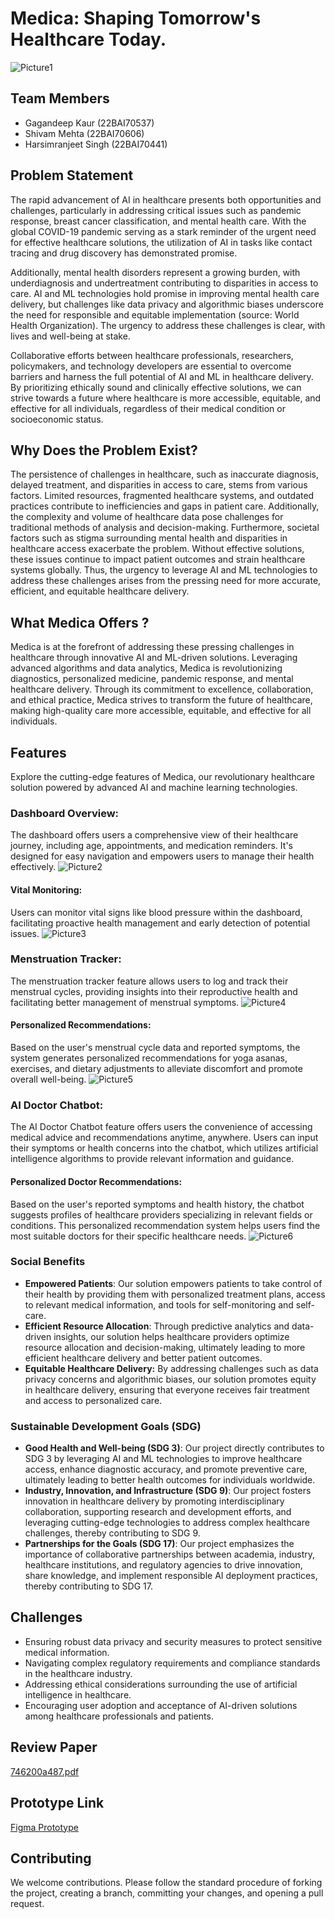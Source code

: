 # Medica: Shaping Tomorrow's Healthcare Today.
![Picture1](https://github.com/ShivamMehta161/Medica/assets/116088341/e9afca29-09ca-4421-b1a4-cbe079fd8f5c)



## Team Members
- Gagandeep Kaur (22BAI70537)
- Shivam Mehta (22BAI70606)
- Harsimranjeet Singh (22BAI70441)

## Problem Statement


The rapid advancement of AI in healthcare presents both opportunities and challenges, particularly in addressing critical issues such as pandemic response, breast cancer classification, and mental health care. With the global COVID-19 pandemic serving as a stark reminder of the urgent need for effective healthcare solutions, the utilization of AI in tasks like contact tracing and drug discovery has demonstrated promise.

Additionally, mental health disorders represent a growing burden, with underdiagnosis and undertreatment contributing to disparities in access to care. AI and ML technologies hold promise in improving mental health care delivery, but challenges like data privacy and algorithmic biases underscore the need for responsible and equitable implementation (source: World Health Organization).
The urgency to address these challenges is clear, with lives and well-being at stake.

Collaborative efforts between healthcare professionals, researchers, policymakers, and technology developers are essential to overcome barriers and harness the full potential of AI and ML in healthcare delivery. By prioritizing ethically sound and clinically effective solutions, we can strive towards a future where healthcare is more accessible, equitable, and effective for all individuals, regardless of their medical condition or socioeconomic status.










## Why Does the Problem Exist?
The persistence of challenges in healthcare, such as inaccurate diagnosis, delayed treatment, and disparities in access to care, stems from various factors. Limited resources, fragmented healthcare systems, and outdated practices contribute to inefficiencies and gaps in patient care. Additionally, the complexity and volume of healthcare data pose challenges for traditional methods of analysis and decision-making. Furthermore, societal factors such as stigma surrounding mental health and disparities in healthcare access exacerbate the problem. Without effective solutions, these issues continue to impact patient outcomes and strain healthcare systems globally. Thus, the urgency to leverage AI and ML technologies to address these challenges arises from the pressing need for more accurate, efficient, and equitable healthcare delivery.


## What Medica Offers ?

Medica is at the forefront of addressing these pressing challenges in healthcare through innovative AI and ML-driven solutions. Leveraging advanced algorithms and data analytics, Medica is revolutionizing diagnostics, personalized medicine, pandemic response, and mental healthcare delivery.
Through its commitment to excellence, collaboration, and ethical practice, Medica strives to transform the future of healthcare, making high-quality care more accessible, equitable, and effective for all individuals.
## Features  
Explore the cutting-edge features of Medica, our revolutionary healthcare solution powered by advanced AI and machine learning technologies.
### Dashboard Overview:
The dashboard offers users a comprehensive view of their healthcare journey, including age, appointments, and medication reminders. It's designed for easy navigation and empowers users to manage their health effectively.
![Picture2](https://github.com/ShivamMehta161/Medica/assets/116088341/e1405e84-4fe7-48c7-be03-b00ce8d39251)

#### Vital Monitoring:
Users can monitor vital signs like blood pressure within the dashboard, facilitating proactive health management and early detection of potential issues.
![Picture3](https://github.com/ShivamMehta161/Medica/assets/116088341/62ecc333-f4c2-4fab-bbc3-50a3f75e0028)

### Menstruation Tracker:
The menstruation tracker feature allows users to log and track their menstrual cycles, providing insights into their reproductive health and facilitating better management of menstrual symptoms.
![Picture4](https://github.com/ShivamMehta161/Medica/assets/116088341/632c754a-9367-4914-9b08-944424e8db54)
#### Personalized Recommendations:
Based on the user's menstrual cycle data and reported symptoms, the system generates personalized recommendations for yoga asanas, exercises, and dietary adjustments to alleviate discomfort and promote overall well-being.
![Picture5](https://github.com/ShivamMehta161/Medica/assets/116088341/c9984dc8-ef2d-45cf-bf8d-e005b837fbf7)
### AI Doctor Chatbot:
The AI Doctor Chatbot feature offers users the convenience of accessing medical advice and recommendations anytime, anywhere. Users can input their symptoms or health concerns into the chatbot, which utilizes artificial intelligence algorithms to provide relevant information and guidance.

#### Personalized Doctor Recommendations:
Based on the user's reported symptoms and health history, the chatbot suggests profiles of healthcare providers specializing in relevant fields or conditions. This personalized recommendation system helps users find the most suitable doctors for their specific healthcare needs.
![Picture6](https://github.com/ShivamMehta161/Medica/assets/116088341/161e0d8c-43e8-43ff-a171-39b36d6c2aaf)



### Social Benefits
- **Empowered Patients**: Our solution empowers patients to take control of their health by providing them with personalized treatment plans, access to relevant medical information, and tools for self-monitoring and self-care.
- **Efficient Resource Allocation**: Through predictive analytics and data-driven insights, our solution helps healthcare providers optimize resource allocation and decision-making, ultimately leading to more efficient healthcare delivery and better patient outcomes.
- **Equitable Healthcare Delivery:** By addressing challenges such as data privacy concerns and algorithmic biases, our solution promotes equity in healthcare delivery, ensuring that everyone receives fair treatment and access to personalized care.
### Sustainable Development Goals (SDG)
- **Good Health and Well-being (SDG 3)**: Our project directly contributes to SDG 3 by leveraging AI and ML technologies to improve healthcare access, enhance diagnostic accuracy, and promote preventive care, ultimately leading to better health outcomes for individuals worldwide.
- **Industry, Innovation, and Infrastructure (SDG 9)**: Our project fosters innovation in healthcare delivery by promoting interdisciplinary collaboration, supporting research and development efforts, and leveraging cutting-edge technologies to address complex healthcare challenges, thereby contributing to SDG 9.
- **Partnerships for the Goals (SDG 17)**: Our project emphasizes the importance of collaborative partnerships between academia, industry, healthcare institutions, and regulatory agencies to drive innovation, share knowledge, and implement responsible AI deployment practices, thereby contributing to SDG 17.




## Challenges
- Ensuring robust data privacy and security measures to protect sensitive medical information.
- Navigating complex regulatory requirements and compliance standards in the healthcare industry.
- Addressing ethical considerations surrounding the use of artificial intelligence in healthcare.
- Encouraging user adoption and acceptance of AI-driven solutions among healthcare professionals and patients.

## Review Paper
[746200a487.pdf](https://github.com/ShivamMehta161/Medica/files/15168703/746200a487.pdf)


## Prototype Link
<a href="https://www.figma.com/proto/LAmJDQbZw6y5ZE1BGf4hgH/Ai-Doctor?node-id=6-48&starting-point-node-id=93%3A12&scaling=scale-down">Figma Prototype</a>
## Contributing
We welcome contributions. Please follow the standard procedure of forking the project, creating a branch, committing your changes, and opening a pull request.





